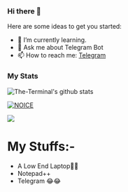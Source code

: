### Hi there 👋

Here are some ideas to get you started:

- 🌱 I’m currently learning.
- 💬 Ask me about Telegram Bot
- 📫 How to reach me: [Telegram](https://t.me/dlwrml)

### My Stats
![The-Terminal's github stats](https://github-readme-stats.vercel.app/api?username=levina-lab&layout=compact&show_icons=true&theme=chartreuse-dark&cache_seconds=1800)

[![NOICE](https://github-readme-stats.vercel.app/api/top-langs/?username=levina-lab&layout=compact&theme=midnight-purple&hide=Css)](https://github.com/levina-lab)

![](https://visitor-badge.laobi.icu/badge?page_id=levina-lab)
# My Stuffs:-

- A Low End Laptop🙂🙂
- Notepad++
- Telegram  😂😂
